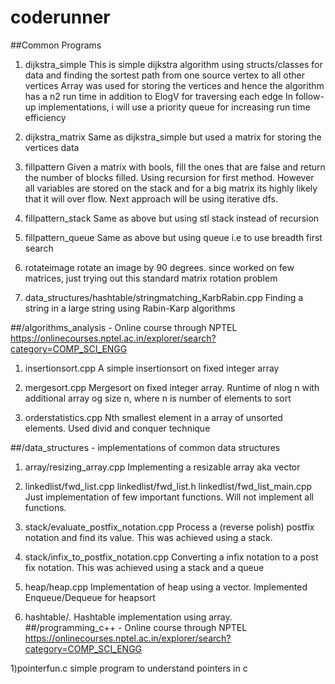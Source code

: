 # coderunner
##Common Programs
1) dijkstra_simple
  This is simple dijkstra algorithm using structs/classes for data and finding the sortest path from one source vertex to all other vertices
  Array was used for storing the vertices and hence the algorithm has a n2 run time in addition to ElogV for traversing each edge
  In follow-up implementations, i will use a priority queue for increasing run time efficiency

2) dijkstra_matrix
  Same as dijkstra_simple but used a matrix for storing the vertices data

3) fillpattern
  Given a matrix with bools, fill the ones that are false and return the number of blocks filled. Using recursion for first method.
  However all variables are stored on the stack and for a big matrix its highly likely that it will over flow.
  Next approach will be using iterative dfs.

4) fillpattern_stack
   Same as above but using stl stack instead of recursion

5) fillpattern_queue
   Same as above but using queue i.e to use breadth first search

6) rotateimage
   rotate an image by 90 degrees. since worked on few matrices, just trying out this standard matrix rotation problem

7) data_structures/hashtable/stringmatching_KarbRabin.cpp
   Finding a string in a large string using Rabin-Karp algorithms

##/algorithms_analysis - Online course through NPTEL
https://onlinecourses.nptel.ac.in/explorer/search?category=COMP_SCI_ENGG

1) insertionsort.cpp
   A simple insertionsort on fixed integer array

2) mergesort.cpp
  Mergesort on fixed integer array. Runtime of nlog n with additional array og size n, where n is number of elements to sort  

3) orderstatistics.cpp
  Nth smallest element in a array of unsorted elements. Used divid and conquer technique  

##/data_structures - implementations of common data structures

1) array/resizing_array.cpp
   Implementing a resizable array aka vector

2) linkedlist/fwd_list.cpp		linkedlist/fwd_list.h		linkedlist/fwd_list_main.cpp
   Just implementation of few important functions. Will not implement all functions.

3) stack/evaluate_postfix_notation.cpp
    Process a (reverse polish) postfix notation and find its value. This was achieved using a stack.  

4) stack/infix_to_postfix_notation.cpp
    Converting a infix notation to a post fix notation. This was achieved using a stack and a queue

5) heap/heap.cpp
   Implementation of heap using a vector. Implemented Enqueue/Dequeue for heapsort

6) hashtable/*.*
    Hashtable implementation using array.     
##/programming_c++ - Online course through NPTEL
https://onlinecourses.nptel.ac.in/explorer/search?category=COMP_SCI_ENGG

1)pointerfun.c
  simple program to understand pointers in c
